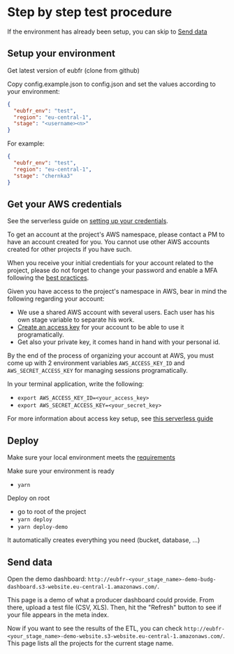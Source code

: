 # Step by step test procedure

If the environment has already been setup, you can skip to [Send data](#send-data)

## Setup your environment

Get latest version of eubfr (clone from github)

Copy config.example.json to config.json and set the values according to your environment:

```json
{
  "eubfr_env": "test",
  "region": "eu-central-1",
  "stage": "<username><n>"
}

```

For example:

```json
{
  "eubfr_env": "test",
  "region": "eu-central-1",
  "stage": "chernka3"
}
```

## Get your AWS credentials

See the serverless guide on [setting up your credentials](https://serverless.com/framework/docs/providers/aws/guide/credentials/).

To get an account at the project's AWS namespace, please contact a PM to have an account created for you. You cannot use other AWS accounts created for other projects if you have such.

When you receive your initial credentials for your account related to the project, please do not forget to change your password and enable a MFA following the [best practices](http://docs.aws.amazon.com/IAM/latest/UserGuide/best-practices.html).

Given you have access to the project's namespace in AWS, bear in mind the following regarding your account:
- We use a shared AWS account with several users. Each user has his own stage variable to separate his work.
- [Create an access key](http://docs.aws.amazon.com/IAM/latest/UserGuide/id_credentials_access-keys.html) for your account to be able to use it programatically.
- Get also your private key, it comes hand in hand with your personal id.

By the end of the process of organizing your account at AWS, you must come up with 2 environment variables `AWS_ACCESS_KEY_ID` and `AWS_SECRET_ACCESS_KEY` for managing sessions programatically.

In your terminal application, write the following:
- `export AWS_ACCESS_KEY_ID=<your_access_key>`
- `export AWS_SECRET_ACCESS_KEY=<your_secret_key>`

For more information about access key setup, see [this serverless guide](https://serverless.com/framework/docs/providers/aws/guide/credentials/)

## Deploy

Make sure your local environment meets the [requirements](https://github.com/ec-europa/eubfr-data-lake#requirements)

Make sure your environment is ready
  - `yarn`

Deploy on root
  - go to root of the project
  - `yarn deploy`
  - `yarn deploy-demo`

It automatically creates everything you need (bucket, database, ...)

## Send data

Open the demo dashboard: `http://eubfr-<your_stage_name>-demo-budg-dashboard.s3-website.eu-central-1.amazonaws.com/`.

This page is a demo of what a producer dashboard could provide. From there, upload a test file (CSV, XLS). Then, hit the "Refresh" button to see if your file appears in the meta index.

Now if you want to see the results of the ETL, you can check `http://eubfr-<your_stage_name>-demo-website.s3-website.eu-central-1.amazonaws.com/`. This page lists all the projects for the current stage name.
